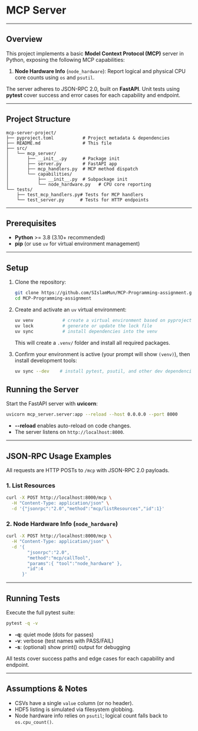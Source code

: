 # MCP Server

---

## Overview
This project implements a basic **Model Context Protocol (MCP)** server in Python, exposing the following MCP capabilities:

1. **Node Hardware Info** (`node_hardware`): Report logical and physical CPU core counts using `os` and `psutil`.

The server adheres to JSON-RPC 2.0, built on **FastAPI**. Unit tests using **pytest** cover success and error cases for each capability and endpoint.

---

## Project Structure
```text
mcp-server-project/
├── pyproject.toml           # Project metadata & dependencies
├── README.md                # This file
├── src/
│   └── mcp_server/
│       ├── __init__.py      # Package init
│       ├── server.py        # FastAPI app
│       ├── mcp_handlers.py  # MCP method dispatch
│       └── capabilities/
│           ├── __init__.py  # Subpackage init
│           └── node_hardware.py   # CPU core reporting
└── tests/
    ├── test_mcp_handlers.py# Tests for MCP handlers
    └── test_server.py      # Tests for HTTP endpoints
```

---

## Prerequisites
- **Python** >= 3.8 (3.10+ recommended)  
- **pip** (or use `uv` for virtual environment management)  

---

## Setup
1. Clone the repository:
   ```bash
   git clone https://github.com/SIslamMun/MCP-Programming-assignment.git
   cd MCP-Programming-assignment
   ```
2. Create and activate an `uv` virtual environment:
   ```bash
   uv venv           # create a virtual environment based on pyproject.toml
   uv lock           # generate or update the lock file
   uv sync           # install dependencies into the venv
   ```
   This will create a `.venv/` folder and install all required packages.

3. Confirm your environment is active (your prompt will show `(venv)`), then install development tools:
   ```bash
   uv sync --dev    # install pytest, psutil, and other dev dependencies
   ```

## Running the Server
Start the FastAPI server with **uvicorn**:
```bash
uvicorn mcp_server.server:app --reload --host 0.0.0.0 --port 8000
```

- **--reload** enables auto-reload on code changes.  
- The server listens on `http://localhost:8000`.

---

## JSON-RPC Usage Examples
All requests are HTTP POSTs to `/mcp` with JSON-RPC 2.0 payloads.

### 1. List Resources
```bash
curl -X POST http://localhost:8000/mcp \
  -H "Content-Type: application/json" \
  -d '{"jsonrpc":"2.0","method":"mcp/listResources","id":1}'
```

### 2. Node Hardware Info (`node_hardware`)
```bash
curl -X POST http://localhost:8000/mcp \
  -H "Content-Type: application/json" \
  -d '{
        "jsonrpc":"2.0",
        "method":"mcp/callTool",
        "params":{ "tool":"node_hardware" },
        "id":4
      }'
```

---

## Running Tests
Execute the full pytest suite:
```bash
pytest -q -v
```

- **-q**: quiet mode (dots for passes)  
- **-v**: verbose (test names with PASS/FAIL)  
- **-s**: (optional) show print() output for debugging

All tests cover success paths and edge cases for each capability and endpoint.

---

## Assumptions & Notes
- CSVs have a single `value` column (or no header).  
- HDF5 listing is simulated via filesystem globbing.  
- Node hardware info relies on `psutil`; logical count falls back to `os.cpu_count()`.  

